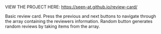 VIEW THE PROJECT HERE: https://seen-at.github.io/review-card/

Basic review card.
Press the previous and next buttons to navigate through the array containing the reviewers information.
Random button generates random reviews by taking items from the array.
